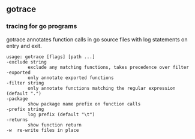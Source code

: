 ## gotrace
### tracing for go programs

gotrace annotates function calls in go source files with log statements on entry and exit.

	usage: gotrace [flags] [path ...]
	-exclude string
			exclude any matching functions, takes precedence over filter
	-exported
			only annotate exported functions
	-filter string
			only annotate functions matching the regular expression (default ".")
	-package
			show package name prefix on function calls
	-prefix string
			log prefix (default "\t")
	-returns
			show function return
	-w	re-write files in place
